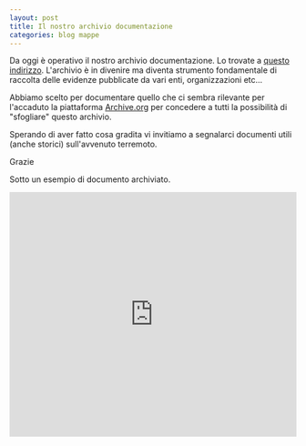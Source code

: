 ```yaml
---
layout: post
title: Il nostro archivio documentazione
categories: blog mappe
---
```


Da oggi è operativo il nostro archivio documentazione. Lo trovate a [questo indirizzo](https://archive.org/details/@terremotocentroita). L'archivio è in divenire ma diventa strumento fondamentale di raccolta delle evidenze pubblicate da vari enti, organizzazioni etc...

Abbiamo scelto per documentare quello che ci sembra rilevante per l'accaduto la piattaforma [Archive.org](http://www.archive.org) per concedere a tutti la possibilità di "sfogliare" questo archivio.

Sperando di aver fatto cosa gradita vi invitiamo a segnalarci documenti utili (anche storici) sull'avvenuto terremoto.

Grazie

Sotto un esempio di documento archiviato.

<iframe src='https://archive.org/stream/DELIBERAGIUNTAN179?ui=embed#mode/2up' width='100%' height='430px' frameborder='0' ></iframe>